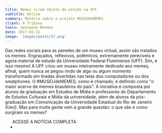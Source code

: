 ```yaml
---
title: Memes viram objeto de estudo na UFF
subtitle: Online
summary: Matéria sobre o projeto MUSEUdeMEMES
client: A Tribuna
tools: Geovanne Mendes
date: 2017-03-31
image: 'images/posts/57.png'
---
```


Das redes sociais para as paredes de um museu virtual, assim são tratados os memes. Engraçados, reflexivos, polêmicos, extremamente perecíveis e agora material de estudo da Universidade Federal Fluminense (UFF). Sim, é isso mesmo! A UFF criou um museu inteiramente dedicado aos memes, afinal, quem nunca se pegou rindo de algo ou algum momento transformado em tiradas divertidas nas telas dos computadores ou dos smatphones. O #MUSEUdeMEMES, como é chamado, é definido como "o maior acervo de memes brasileiros do país". A iniciativa é composta por alunos da graduação em Estudos de Mídia e professores do Departamento de Estudos Culturais e Mídia da universidade, além de alunos da pós-graduação em Comunicação da Universidade Estadual do Rio de Janeiro (Uerj). Mas para muita gente vem a grande questão: o que são e como surgiram os memes?

<div class="post__share"><ul class="share__list list-reset">ACESSE A NOTÍCIA COMPLETA<li class="share__item" style="margin-left: 10px"><a class="share__link share__facebook" style="background: #fa5657" href="http://www.atribunarj.com.br/memes-viram-objeto-de-estudo-na-uff/" 
onclick=window.open(this.href, 'pop-up', 'left=20,top=20,width=500,height=500,toolbar=1,resizable=0'); return false;" title="Link" rel="nofollow"><i class="fa-solid fa-link"></i></a></li></ul></div>
<!-- <div class="gallery-box"><div class="gallery"><img src="/clipping/images/example-1.jpg" loading="lazy" alt="Project"><img src="/clipping/images/example-2.jpg" loading="lazy" alt="Project"></div><em>Gallery / <a href="https://www.freepik.com/" target="_blank">Freepic</a></em></div> -->